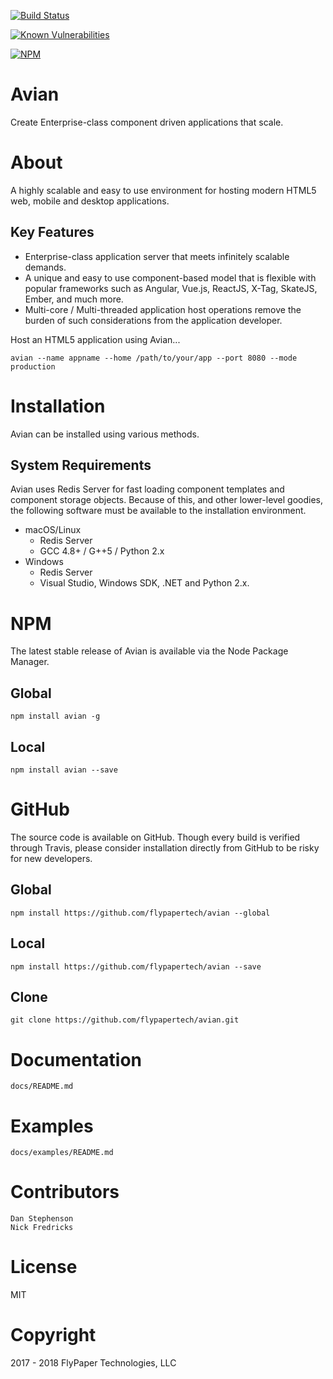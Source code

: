 [![Build Status](https://travis-ci.org/flypapertech/avian.svg?branch=master)](https://travis-ci.org/flypapertech/avian)

[![Known Vulnerabilities](https://snyk.io/test/github/flypapertech/avian/badge.svg)](https://snyk.io/test/github/flypapertech/avian)

[![NPM](https://nodei.co/npm/avian.png)](https://npmjs.org/package/avian)

# Avian
Create Enterprise-class component driven applications that scale.

# About
A highly scalable and easy to use environment for hosting modern HTML5 web, mobile and desktop applications.

## Key Features
- Enterprise-class application server that meets infinitely scalable demands.
- A unique and easy to use component-based model that is flexible with popular
frameworks such as Angular, Vue.js, ReactJS, X-Tag, SkateJS, Ember, and much more.
- Multi-core / Multi-threaded application host operations remove the burden of such considerations from the application developer.

Host an HTML5 application using Avian...

    avian --name appname --home /path/to/your/app --port 8080 --mode production

# Installation
Avian can be installed using various methods.

## System Requirements
Avian uses Redis Server for fast loading component templates and component storage objects. Because of this, and other lower-level goodies, the following software must be available to the installation environment.

- macOS/Linux
    - Redis Server
    - GCC 4.8+ / G++5 / Python 2.x
- Windows
    - Redis Server
    - Visual Studio, Windows SDK, .NET and Python 2.x.

# NPM
The latest stable release of Avian is available via the Node Package Manager.

## Global
    npm install avian -g

## Local
    npm install avian --save

# GitHub
The source code is available on GitHub. Though every build is verified through Travis, please consider installation directly from GitHub to be risky for new developers.

## Global
    npm install https://github.com/flypapertech/avian --global

## Local
    npm install https://github.com/flypapertech/avian --save

## Clone
    git clone https://github.com/flypapertech/avian.git

# Documentation
    docs/README.md

# Examples
    docs/examples/README.md

# Contributors
    Dan Stephenson
    Nick Fredricks

# License
MIT

# Copyright
2017 - 2018 FlyPaper Technologies, LLC
